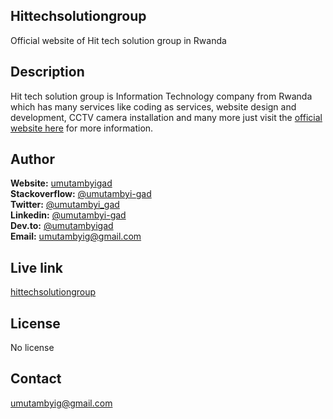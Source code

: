 ## Hittechsolutiongroup
Official website of Hit tech solution group in Rwanda

## Description
Hit tech solution group is Information Technology company from Rwanda which has many services like coding as services, website design and development, CCTV camera installation and many more just visit the [official website here](https://hittechsolutiongroup.herokuapp.com) for more information.

## Author
**Website:** [umutambyigad](https://umutambyigad.herokuapp.com) <br>
**Stackoverflow:** [@umutambyi-gad](https://stackoverflow.com/users/13536893/umutambyi-gad) <br>
**Twitter:** [@umutambyi_gad](https://twitter.com/umutambyi_gad) <br>
**Linkedin:**  [@umutambyi-gad](https://www.linkedin.com/in/umutambyi-gad/) <br>
**Dev.to:** [@umutambyigad](https://dev.to/umutambyigad) <br>
**Email:** [umutambyig@gmail.com](mailto:umutambyig@gmail.com) <br>

## Live link
[hittechsolutiongroup](https://hittechsolutiongroup.herokuapp.com)

## License
No license

## Contact
<a href="mailto:umutambyig@gmail.com">umutambyig@gmail.com</a>
